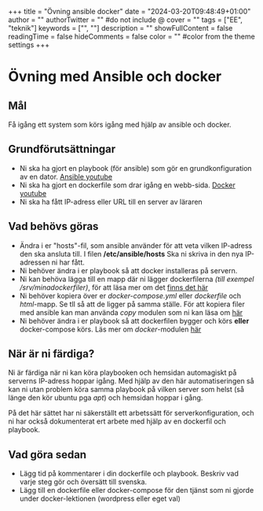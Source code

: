 +++
title = "Övning ansible docker"
date = "2024-03-20T09:48:49+01:00"
author = ""
authorTwitter = "" #do not include @
cover = ""
tags = ["EE", "teknik"]
keywords = ["", ""]
description = ""
showFullContent = false
readingTime = false
hideComments = false
color = "" #color from the theme settings
+++

# Övning med Ansible och docker

## Mål

Få igång ett system som körs igång med hjälp av ansible och docker.

## Grundförutsättningar

 - Ni ska ha gjort en playbook (för ansible) som gör en grundkonfiguration av en dator. [Ansible youtube](https://www.youtube.com/watch?v=jqOLpHYFxpE&list=PLksAuwgipquXjL3FSS_DaOparRCm60Rrc)
 - Ni ska ha gjort en dockerfile som drar igång en webb-sida. [Docker youtube](https://www.youtube.com/playlist?list=PLksAuwgipquX2Qvzq5gapvGqujpluQmJN)
 - Ni ska ha fått IP-adress eller URL till en server av läraren

 ## Vad behövs göras

  - Ändra i er "hosts"-fil, som ansible använder för att veta vilken IP-adress den ska ansluta till. I filen **/etc/ansible/hosts** Ska ni skriva in den nya IP-adressen ni har fått.
   - Ni behöver ändra i er playbook så att docker installeras på servern.
   - Ni kan behöva lägga till en mapp där ni lägger dockerfilerna *(till exempel /srv/minadockerfiler)*, för att läsa mer om det [finns det här](https://docs.ansible.com/ansible/latest/collections/ansible/builtin/file_module.html#examples)
   - Ni behöver kopiera över er *docker-compose.yml* eller *dockerfile* och *html*-mapp. Se tll så att de ligger på samma ställe. För att kopiera filer med ansible kan man använda *copy* modulen som ni kan läsa om [här](https://docs.ansible.com/ansible/latest/collections/ansible/builtin/copy_module.html) 
   - Ni behöver ändra i er playbook så att dockerfilen bygger och körs **eller** docker-compose körs. Läs mer om *docker*-modulen [här](https://docs.ansible.com/ansible/latest/collections/community/docker/docsite/scenario_guide.html#ansible-collections-community-docker-docsite-scenario-guide) 
       
## När är ni färdiga?
Ni är färdiga när ni kan köra playbooken och hemsidan automagiskt på serverns IP-adress hoppar igång. Med hjälp av den här automatiseringen så kan ni utan problem köra samma playbook på vilken server som helst (så länge den kör ubuntu pga *apt*) och hemsidan hoppar i gång. 

På det här sättet har ni säkerställt ett arbetssätt för serverkonfiguration, och ni har också dokumenterat ert arbete med hjälp av en dockerfil och playbook.

## Vad göra sedan

 - Lägg tid på kommentarer i din dockerfile och playbook. Beskriv vad varje steg gör och översätt till svenska.
 - Lägg till en dockerfile eller docker-compose för den tjänst som ni gjorde under docker-lektionen (wordpress eller eget val)
